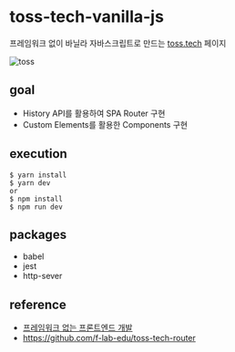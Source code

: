# toss-tech-vanilla-js
프레임워크 없이 바닐라 자바스크립트로 만드는 [toss.tech](https://toss.tech/tech) 페이지

![toss](https://github.com/f-lab-edu/toss-tech-vanilla-js/assets/110542210/99b3f765-600b-4fce-8900-e4d2ac98753a)


## goal
- History API를 활용하여 SPA Router 구현
- Custom Elements를 활용한 Components 구현

## execution
```
$ yarn install
$ yarn dev
or
$ npm install
$ npm run dev
```

## packages
- babel
- jest
- http-sever

## reference
- [프레임워크 없는 프론트엔드 개발](https://www.yes24.com/Product/Goods/96639825)
- https://github.com/f-lab-edu/toss-tech-router
